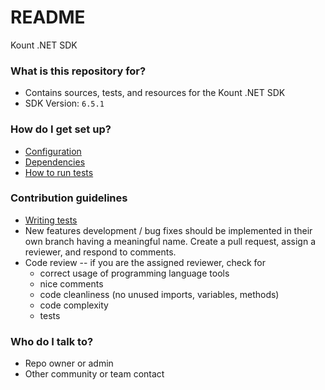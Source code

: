 # README #

Kount .NET SDK

### What is this repository for? ###

* Contains sources, tests, and resources for the Kount .NET SDK
* SDK Version: `6.5.1` 
   
### How do I get set up? ###

* [Configuration](https://github.com/Kount/kount-ris-dotnet-sdk/wiki/Adding-Configuration)
* [Dependencies](https://github.com/Kount/kount-ris-dotnet-sdk/wiki/Installation#prerequisites)
* [How to run tests](https://github.com/Kount/kount-ris-dotnet-sdk/wiki/Installation#steps)

### Contribution guidelines ###

* [Writing tests](https://msdn.microsoft.com/en-us/library/hh598960.aspx)
* New features development / bug fixes should be implemented in their own branch having a meaningful name. Create a pull request, assign a reviewer, and respond to comments.
* Code review -- if you are the assigned reviewer, check for
    * correct usage of programming language tools
    * nice comments
    * code cleanliness (no unused imports, variables, methods)
    * code complexity
    * tests

### Who do I talk to? ###

* Repo owner or admin
* Other community or team contact
